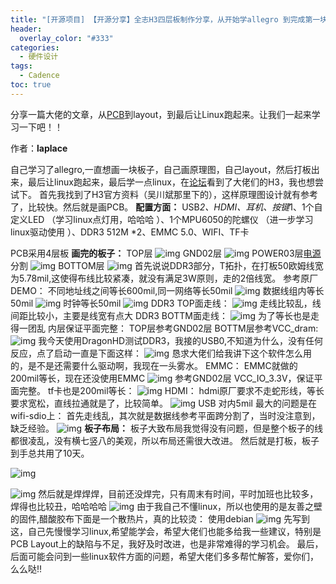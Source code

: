 ```yaml
---
title: "[开源项目] 【开源分享】全志H3四层板制作分享，从开始学allegro 到完成第一块高速板."
header:
  overlay_color: "#333"
categories: 
  - 硬件设计
tags:
  - Cadence
toc: true
---
```


分享一篇大佬的文章，从[PCB](https://bbs.elecfans.com/zhuti_pads_1.html)到layout，到最后让Linux跑起来。让我们一起来学习一下吧！！

作者：**laplace**

自己学习了allegro,一直想画一块板子，自己画原理图，自己layout，然后打板出来，最后让linux跑起来，最后学一点linux，在[论坛](https://bbs.elecfans.com/)看到了大佬们的H3，我也想尝试下。
首先我找到了H3官方资料（吴川斌那里下的），这样原理图设计就有参考了，比较快。然后就是画PCB。
**配置方面：**
USB*2、HDMI、耳机、按键*1、1个自定义LED （学习linux点灯用，哈哈哈 ）、1个MPU6050的陀螺仪 （进一步学习linux驱动使用 ）、DDR3 512M *2、EMMC 5.0、WIFI、TF卡

PCB采用4层板
**画完的板子：**
TOP层
![img](https://whycan.com/files/members/6107/TOP.png)
GND02层
![img](https://whycan.com/files/members/6107/GND02.png)
POWER03层[电源](https://bbs.elecfans.com/zhuti_power_1.html)分割
![img](https://whycan.com/files/members/6107/POWER03.png)
BOTTOM层
![img](https://whycan.com/files/members/6107/BOTTOM.png)
首先说说DDR3部分，T拓扑，在打板50欧姆线宽为5.78mil,这使得布线比较紧凑，就没有满足3W原则，走的2倍线宽。
参考原厂DEMO：
不同地址线之间等长600mil,同一网络等长50mil
![img](https://whycan.com/files/members/6107/DDR3_ADDR.png)
数据线组内等长50mil
![img](https://whycan.com/files/members/6107/DDR3_DATA.png)
时钟等长50mil
![img](https://whycan.com/files/members/6107/DDR3_CLK.png)
DDR3 TOP面走线：
![img](https://whycan.com/files/members/6107/DDR3_TOP.png)
走线比较乱，线间距比较小，主要是线宽有点大
DDR3 BOTTM面走线：
![img](https://whycan.com/files/members/6107/DDR3_BOTTM.png)
为了等长也是走得一团乱
内层保证平面完整：
TOP层参考GND02层
BOTTM层参考VCC_dram:
![img](https://whycan.com/files/members/6107/vcc_dram.png)
我今天使用DragonHD测试DDR3，我接的USB0,不知道为什么，没有任何反应，点了启动一直是下面这样：
![img](https://whycan.com/files/members/6107/dragonhd.png)
恳求大佬们给我讲下这个软件怎么用的，是不是还需要什么驱动啊，我现在一头雾水。
EMMC：
EMMC就做的200mil等长，现在还没使用EMMC
![img](https://whycan.com/files/members/6107/EMMC.png)
参考GND02层 VCC_IO_3.3V，保证平面完整。
tf卡也是200mil等长：
![img](https://whycan.com/files/members/6107/SD-CARD.png)
HDMI：
hdmi原厂要求不走蛇形线，等长要求宽松，直线拉通就是了，比较简单。
![img](https://whycan.com/files/members/6107/hdmi.png)
USB 对内5mil
最大的问题是在wifi-sdio上：
首先走线乱，其次就是数据线参考平面跨分割了，当时没注意到，缺乏经验。
![img](https://whycan.com/files/members/6107/wifi.png)
**板子布局：**
板子大致布局我觉得没有问题，但是整个板子的线都很凌乱，没有横七竖八的美观，所以布局还需很大改进。
然后就是打板，板子到手总共用了10天。

![img](https://whycan.com/files/members/6107/IMG_20210522_130222.jpg)

![img](https://whycan.com/files/members/6107/IMG_20210522_130203.jpg)
然后就是焊焊焊，目前还没焊完，只有周末有时间，平时加班也比较多，焊得也比较丑，哈哈哈哈
![img](https://whycan.com/files/members/6107/IMG_2021052_130721.jpg)
由于我自己不懂linux，所以也使用的是友善之壁的固件,醋酸胶布下面是一个散热片，真的比较烫：
使用debian
![img](https://whycan.com/files/members/6107/IMG_20210522_131006.jpg)
先写到这，自己先慢慢学习linux,希望能学会，希望大佬们也能多给我一些建议，特别是PCB Layout上的缺陷与不足，我好及时改进，也是非常难得的学习机会。
最后，后面可能会问到一些linux软件方面的问题，希望大佬们多多帮忙解答，爱你们，么么哒!!